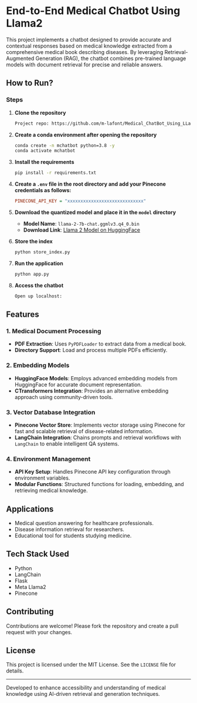 # End-to-End Medical Chatbot Using Llama2

This project implements a chatbot designed to provide accurate and contextual responses based on medical knowledge extracted from a comprehensive medical book describing diseases. By leveraging Retrieval-Augmented Generation (RAG), the chatbot combines pre-trained language models with document retrieval for precise and reliable answers.

## How to Run?

### Steps

1. **Clone the repository**
   ```bash
   Project repo: https://github.com/m-lafont/Medical_ChatBot_Using_LLaMa2.git
   ```

2. **Create a conda environment after opening the repository**
   ```bash
   conda create -n mchatbot python=3.8 -y
   conda activate mchatbot
   ```

3. **Install the requirements**
   ```bash
   pip install -r requirements.txt
   ```

4. **Create a `.env` file in the root directory and add your Pinecone credentials as follows:**
   ```ini
   PINECONE_API_KEY = "xxxxxxxxxxxxxxxxxxxxxxxxxxxxx"
   ```

5. **Download the quantized model and place it in the `model` directory**
   - **Model Name**: `llama-2-7b-chat.ggmlv3.q4_0.bin`
   - **Download Link**: [Llama 2 Model on HuggingFace](https://huggingface.co/TheBloke/Llama-2-7B-Chat-GGML/tree/main)

6. **Store the index**
   ```bash
   python store_index.py
   ```

7. **Run the application**
   ```bash
   python app.py
   ```

8. **Access the chatbot**
   ```bash
   Open up localhost:
   ```

## Features

### 1. Medical Document Processing
- **PDF Extraction**: Uses `PyPDFLoader` to extract data from a medical book.
- **Directory Support**: Load and process multiple PDFs efficiently.

### 2. Embedding Models
- **HuggingFace Models**: Employs advanced embedding models from HuggingFace for accurate document representation.
- **CTransformers Integration**: Provides an alternative embedding approach using community-driven tools.

### 3. Vector Database Integration
- **Pinecone Vector Store**: Implements vector storage using Pinecone for fast and scalable retrieval of disease-related information.
- **LangChain Integration**: Chains prompts and retrieval workflows with `LangChain` to enable intelligent QA systems.

### 4. Environment Management
- **API Key Setup**: Handles Pinecone API key configuration through environment variables.
- **Modular Functions**: Structured functions for loading, embedding, and retrieving medical knowledge.

## Applications
- Medical question answering for healthcare professionals.
- Disease information retrieval for researchers.
- Educational tool for students studying medicine.

## Tech Stack Used

- Python
- LangChain
- Flask
- Meta Llama2
- Pinecone

## Contributing
Contributions are welcome! Please fork the repository and create a pull request with your changes.

## License
This project is licensed under the MIT License. See the `LICENSE` file for details.

---

Developed to enhance accessibility and understanding of medical knowledge using AI-driven retrieval and generation techniques.

